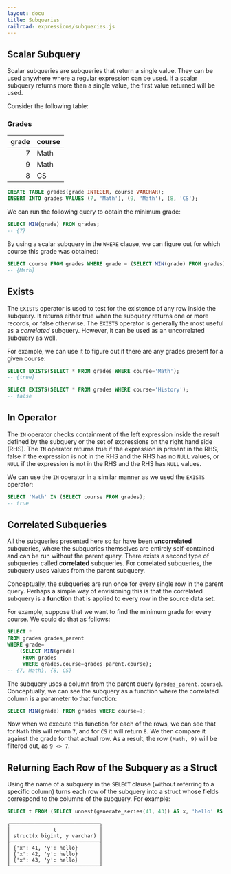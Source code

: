 ```yaml
---
layout: docu
title: Subqueries
railroad: expressions/subqueries.js
---
```


## Scalar Subquery

<div id="rrdiagram1"></div>

Scalar subqueries are subqueries that return a single value. They can be used anywhere where a regular expression can be used. If a scalar subquery returns more than a single value, the first value returned will be used.

Consider the following table:

### Grades

| grade | course |
|---:|:---|
| 7 | Math |
| 9 | Math |
| 8 | CS |

```sql
CREATE TABLE grades(grade INTEGER, course VARCHAR);
INSERT INTO grades VALUES (7, 'Math'), (9, 'Math'), (8, 'CS');
```

We can run the following query to obtain the minimum grade:

```sql
SELECT MIN(grade) FROM grades;
-- {7}
```

By using a scalar subquery in the `WHERE` clause, we can figure out for which course this grade was obtained:

```sql
SELECT course FROM grades WHERE grade = (SELECT MIN(grade) FROM grades);
-- {Math}
```

## Exists

<div id="rrdiagram2"></div>

The `EXISTS` operator is used to test for the existence of any row inside the subquery. It returns either true when the subquery returns one or more records, or false otherwise. The `EXISTS` operator is generally the most useful as a *correlated* subquery. However, it can be used as an uncorrelated subquery as well.

For example, we can use it to figure out if there are any grades present for a given course:

```sql
SELECT EXISTS(SELECT * FROM grades WHERE course='Math');
-- {true}

SELECT EXISTS(SELECT * FROM grades WHERE course='History');
-- false
```

## In Operator

<div id="rrdiagram3"></div>

The `IN` operator checks containment of the left expression inside the result defined by the subquery or the set of expressions on the right hand side (RHS). The `IN` operator returns true if the expression is present in the RHS, false if the expression is not in the RHS and the RHS has no `NULL` values, or `NULL` if the expression is not in the RHS and the RHS has `NULL` values.

We can use the `IN` operator in a similar manner as we used the `EXISTS` operator:

```sql
SELECT 'Math' IN (SELECT course FROM grades);
-- true

```

## Correlated Subqueries

All the subqueries presented here so far have been **uncorrelated** subqueries, where the subqueries themselves are entirely self-contained and can be run without the parent query. There exists a second type of subqueries called **correlated** subqueries. For correlated subqueries, the subquery uses values from the parent subquery.

Conceptually, the subqueries are run once for every single row in the parent query. Perhaps a simple way of envisioning this is that the correlated subquery is a **function** that is applied to every row in the source data set.

For example, suppose that we want to find the minimum grade for every course. We could do that as follows:

```sql
SELECT *
FROM grades grades_parent
WHERE grade=
    (SELECT MIN(grade)
     FROM grades
     WHERE grades.course=grades_parent.course);
-- {7, Math}, {8, CS}
```

The subquery uses a column from the parent query (`grades_parent.course`). Conceptually, we can see the subquery as a function where the correlated column is a parameter to that function:

```sql
SELECT MIN(grade) FROM grades WHERE course=?;
```

Now when we execute this function for each of the rows, we can see that for `Math` this will return `7`, and for `CS` it will return `8`. We then compare it against the grade for that actual row. As a result, the row `(Math, 9)` will be filtered out, as `9 <> 7`.

## Returning Each Row of the Subquery as a Struct

Using the name of a subquery in the `SELECT` clause (without referring to a specific column) turns each row of the subquery into a struct whose fields correspond to the columns of the subquery. For example:

```sql
SELECT t FROM (SELECT unnest(generate_series(41, 43)) AS x, 'hello' AS y) t;
```
```text
┌─────────────────────────────┐
│              t              │
│ struct(x bigint, y varchar) │
├─────────────────────────────┤
│ {'x': 41, 'y': hello}       │
│ {'x': 42, 'y': hello}       │
│ {'x': 43, 'y': hello}       │
└─────────────────────────────┘
```
